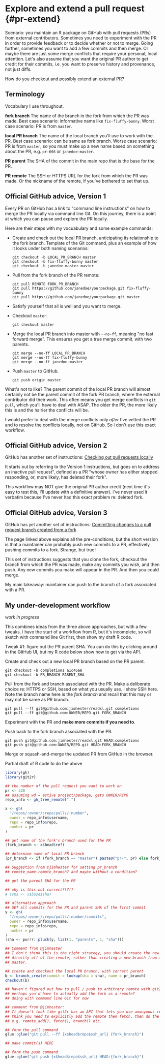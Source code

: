 # Explore and extend a pull request {#pr-extend}

Scenario: you maintain an R package on GitHub with pull requests (PRs) from external contributors. Sometimes you need to experiment with the PR in order to provide feedback or to decide whether or not to merge. Going further, sometimes you want to add a few commits and then merge. Or maybe there are just some merge conflicts that require your personal, local attention. Let's also assume that you want the original PR author to get credit for their commits, i.e. you want to preserve history and provenance, not just diffs.

How do you checkout and possibly extend an external PR?

## Terminology

Vocabulary I use throughout.

**fork branch** The name of the branch in the fork from which the PR was made. Best case scenario: informative name like `fix-fluffy-bunny`. Worst case scenario: PR is from `master`.

**local PR branch** The name of the local branch you'll use to work with the PR. Best case scenario: can be same as fork branch. Worse case scenario: PR is from `master`, so you must make up a new name based on something about the PR, e.g. `pr-666` or `janedoe-master`.

**PR parent** The SHA of the commit in the main repo that is the base for the PR.

**PR remote** The SSH or HTTPS URL for the fork from which the PR was made. Or the nickname of the remote, if you've bothered to set that up.

## Official GitHub advice, Version 1

Every PR on GitHub has a link to "command line instructions" on how to merge the PR locally via command line Git. On this journey, there is a point at which you can pause and explore the PR locally.

Here are their steps with my vocuabulary and some example commands:

  * Create and check out the local PR branch, anticipating its relationship to the fork branch. Template of the Git command, plus an example of how it looks under both naming scenarios:
  
        git checkout -b LOCAL_PR_BRANCH master 
        git checkout -b fix-fluffy-bunny master 
        git checkout -b janedoe-master master 
    
  * Pull from the fork branch of the PR remote:
  
        git pull REMOTE FORK_PR_BRANCH
        git pull https://github.com/janedoe/yourpackage.git fix-fluffy-bunny
        git pull https://github.com/janedoe/yourpackage.git master
  
  * Satisfy yourself that all is well and you want to merge.
  * Checkout `master`:
  
        git checkout master
  
  * Merge the local PR branch into master with `--no-ff`, meaning "no fast forward merge". This ensures you get a true merge commit, with two parents.
  
        git merge --no-ff LOCAL_PR_BRANCH
        git merge --no-ff fix-fluffy-bunny
        git merge --no-ff janedoe-master
  
  * Push `master` to GitHub.
  
        git push origin master
  
What's not to like? The parent commit of the local PR branch will almost certainly not be the parent commit of the fork PR branch, where the external contributor did their work. This often means you get merge conflicts in `git pull`, which you'll have to deal with ASAP. The older the PR, the more likely this is and the hairier the conflicts will be.

I would prefer to deal with the merge conflicts only *after* I've vetted the PR and to resolve the conflicts locally, not on GitHub. So I don't use this exact workflow.

## Official GitHub advice, Version 2

GitHub has another set of instructions: [Checking out pull requests locally](https://help.github.com/articles/checking-out-pull-requests-locally/)

It starts out by referring to the Version 1 instructions, but goes on to address an inactive pull request", defined as a PR "whose owner has either stopped responding, or, more likely, has deleted their fork".

This workflow may NOT give the original PR author credit (next time it's easy to test this, I'll update with a definitive answer). I've never used it verbatim because I've never had this exact problem re: deleted fork.

## Official GitHub advice, Version 3

GitHub has yet another set of instructions: [Committing changes to a pull request branch created from a fork](https://help.github.com/articles/committing-changes-to-a-pull-request-branch-created-from-a-fork/)

The page linked above explains all the pre-conditions, but the short version is that a maintainer can probably push new commits to a PR, effectively pushing commits to a fork. Strange, but true!

This set of instructions suggests that you clone the fork, checkout the branch from which the PR was made, make any commits you wish, and then push. Any new commits you make will appear in the PR. And then you could merge.

My main takeaway: maintainer can push to the branch of a fork associated with a PR.

## My under-development workflow

*work in progress*

This combines ideas from the three above approaches, but with a few tweaks. I have the start of a workflow from R, but it's incomplete, so will sketch with command line Git first, then show my draft R code.

Tweak #1: figure out the PR parent SHA. You can do this by clicking around in the GitHub UI, but my R code below show how to get via the API.

Create and check out a new local PR branch based on the PR parent.

```
git checkout -b completions a1c46a8
git checkout -b PR_BRANCH PARENT_SHA
```

Pull from the fork and branch associated with the PR. Make a deliberate choice re: HTTPS or SSH, based on what you usually use. I show SSH here. Note the branch name here is the *fork branch* and recall that this may or may not be same as PR branch.

```
git pull --ff git@github.com:jimhester/readxl.git completions
git pull --ff git@github.com:OWNER/REPO.git FORK_BRANCH
```

Experiment with the PR and **make more commits if you need to**.

Push back to the fork branch associated with the PR.

```
git push git@github.com:jimhester/readxl.git HEAD:completions
git push git@github.com:OWNER/REPO.git HEAD:FORK_BRANCH
```

Merge or squash-and-merge the updated PR from GitHub in the browser.

Partial draft of R code to do the above


```r
library(gh)
library(git2r)

## the number of the pull request you want to work on
pr <- 320
## assuming wd = active project/package, gets OWNER/REPO
repo_info <- gh_tree_remote(".")

x <- gh(
  "/repos/:owner/:repo/pulls/:number",
  owner = repo_info$username,
  repo = repo_info$repo,
  number = pr
)

## get name of the fork's branch used for the PR
(fork_branch <- x$head$ref)

## determine name of local PR branch
(pr_branch <- if (fork_branch == "master") paste0("pr-", pr) else fork_branch)

## Suggestion from @jimhester for setting pr_branch
## remote_name-remote_branch? and maybe without a condition?

## get the parent SHA for the PR

## why is this not correct?!?!?
# (sha <- x$base$sha)

## alternative approach
## GET all commits for the PR and parent SHA of the first commit
y <- gh(
  "/repos/:owner/:repo/pulls/:number/commits",
  owner = repo_info$username,
  repo = repo_info$repo,
  number = pr
)
(sha <- purrr::pluck(y, list(1, "parents", 1, "sha")))

## Comment from @jimhester
## I don't think this is the right strategy, you should create the new branch
## directly off of the remote, rather than creating a new branch from the
## master.

## create and checkout the local PR branch, with correct parent
b <- branch_create(commit = lookup(sha = sha), name = pr_branch)
checkout(b)

## haven't figured out how to pull / push to arbitrary remote with git2r
## perhaps you'd have to actually add the fork as a remote?
## doing with command line Git for now

## comment from @jimhester:
## It doesn't look like git2r has an API that lets you use anonymous remotes, I
## think you need to explicitly add the remote then fetch, then do the branch,
## e.g. remote_add(), fetch(), branch() etc.

## form the pull command
glue::glue("git pull --ff {x$head$repo$ssh_url} {fork_branch}")

## make commit(s) HERE

## form the push command
glue::glue("git push {x$head$repo$ssh_url} HEAD:{fork_branch}")
```

